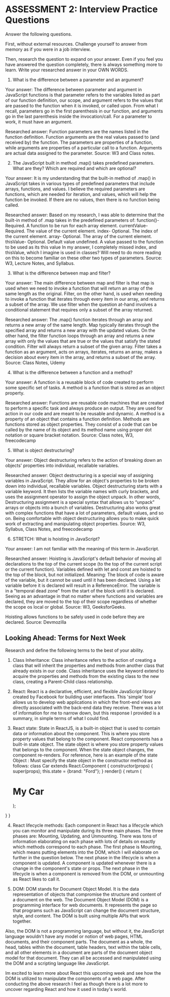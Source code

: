 # ASSESSMENT 2: Interview Practice Questions

Answer the following questions.

First, without external resources. Challenge yourself to answer from memory as if you were in a job interview.

Then, research the question to expand on your answer. Even if you feel you have answered the question completely, there is always something more to learn. Write your researched answer in your OWN WORDS.

1. What is the difference between a parameter and an argument?

  Your answer: The difference between parameter and argument in JavaScript functions is that parameter refers to the variables listed as part of our function definition, our scope, and argument refers to the values that are passed to the function when it is invoked, or called upon. From what I recall, parameters go in the first parenthesis in our function, and arguments go in the last parenthesis inside the invocation/call. For a parameter to work, it must have an argument.

  Researched answer: Function parameters are the names listed in the function definition. Function arguments are the real values passed to (and received by) the function. The parameters are properties of a function, while arguments are properties of a particular call to a function. Arguments are actual data assigned to the parameter.
  Source: W3 and Class notes.


2. The JavaScript built in method .map() takes predefined parameters. What are they? Which are required and which are optional?

  Your answer: It is my understanding that the built-in method of .map() in JavaScript takes in various types of predefined parameters that include arrays, functions, and values. I believe the required parameters are functions, which are needed for iteration, and values, which will help the function be invoked. If there are no values, then there is no function being called.

  Researched answer: Based on my research, I was able to determine that the built-in method of .map takes in the predefined parameters of:
  function()- Required. A function to be run for each array element.
  currentValue-	Required. The value of the current element.
  index-	Optional. The index of the current element.
  array-	Optional. The array of the current element.
  thisValue- Optional. Default value undefined. A value passed to the function to be used as its this value
  In my answer, I completely missed index, and thisValue, which I imagine is used in classes? Will need to do more reading on this to become familiar on these other two types of parameters.
  Source: W3, Lecture Notes, and Syllabus.

3. What is the difference between map and filter?

  Your answer: The main difference between map and filter is that map is used when we need to invoke a function that will return an array of the same length as the original. Filter, on the other hand, is used when needing to invoke a function that iterates through every item in our array, and returns a subset of the array. We use filter when the question at-hand involves a conditional statement that requires only a subset of the array returned.  

  Researched answer: The .map() function iterates through an array and returns a new array of the same length. Map typically iterates through the specified array and returns a new array with the updated values. On the other hand, the filter function loops through an array and returns a new array with only the values that are true or the values that satisfy the stated condition. Filter will always return a subset of the given array. Filter takes a function as an argument, acts on arrays, iterates, returns an array, makes a decision about every item in the array, and returns a subset of the array.  
  Source: Class Notes, Udemy


4. What is the difference between a function and a method?

  Your answer: A function is a reusable block of code created to perform some specific set of tasks. A method is a function that is stored as an object property.

  Researched answer: Functions are reusable code machines that are created to perform a specific task and always produce an output. They are used for action in our code and are meant to be reusable and dynamic. A method is a property of an object that contains a function definition. Methods are functions stored as object properties. They consist of a code that can be called by the name of its object and its method name using proper dot notation or square bracket notation.
  Source: Class notes, W3, freecodecamp

5. What is object destructuring?

  Your answer: Object destructuring refers to the action of breaking down an objects' properties into individual, recallable variables.

  Researched answer: Object destructuring is a special way of assigning variables in JavaScript. They allow for an object's properties to be broken down into individual, recallable variables. Object destructuring starts with a variable keyword. It then lists the variable names with curly brackets, and uses the assignment operator to assign the object unpack. In other words, Destructuring assignment is a special syntax that allows us to “unpack” arrays or objects into a bunch of variables.
  Destructuring also works great with complex functions that have a lot of parameters, default values, and so on.
  Being comfortable with object destructuring allows you to make quick work of extracting and manipulating object properties.
  Source: W3, Syllabus, Class Notes, and freecodecamp


6. STRETCH: What is hoisting in JavaScript?

  Your answer: I am not familiar with the meaning of this term in JavaScript.

  Researched answer: Hoisting is JavaScript's default behavior of moving all declarations to the top of the current scope (to the top of the current script or the current function). Variables defined with let and const are hoisted to the top of the block, but not initialized. Meaning: The block of code is aware of the variable, but it cannot be used until it has been declared. Using a let variable before it is declared will result in a ReferenceError. The variable is in a "temporal dead zone" from the start of the block until it is declared. Seeing as an advantage in that no matter where functions and variables are declared, they are moved to the top of their scope regardless of whether the scope os local or global.
  Source: W3, GeeksforGeeks.

 Hoisting allows functions to be safely used in code before they are declared. Source: Devmozilla



## Looking Ahead: Terms for Next Week

Research and define the following terms to the best of your ability.

1. Class Inheritance: Class inheritance refers to the action of creating a class that will inherit the properties and methods from another class that already exists in our code. Class inheritance uses the keyword extend to acquire the properties and methods from the existing class to the new class, creating a Parent-Child class relationship.

2. React: React is a declarative, efficient, and flexible JavaScript library created by Facebook for building user interfaces.
This 'simple' tool allows us to develop web applications in which the front-end views are directly associated with the back-end data they receive.
There was a lot of information for me to narrow down, but this response I provided is a summary, in simple terms of what I could find.

3. React state: State in ReactJS, is a built-in object that is used to contain data or information about the component. This is where you store property values that belong to the component.
React components has a built-in state object.
The state object is where you store property values that belongs to the component.
When the state object changes, the component re-renders. For reference, here is an example of the state Object : Must specify the state object in the constructor method as follows:
class Car extends React.Component {
  constructor(props) {
    super(props);
    this.state = {brand: "Ford"};
  }
  render() {
    return (
      <div>
        <h1>My Car</h1>
      </div>
    );
  }
}

4. React lifecycle methods: Each component in React has a lifecycle which you can monitor and manipulate during its three main phases. The three phases are: Mounting, Updating, and Unmounting. There was tons of information elaborating on each phase with lots of details on exactly which methods correspond to each phase.
The first phase is Mounting, which means putting elements into the DOM, which I will elaborate on further in the question below. The next phase in the lifecycle is when a component is updated. A component is updated whenever there is a change in the component's state or props. The next phase in the lifecycle is when a component is removed from the DOM, or unmounting as React likes to call it.

5. DOM: DOM stands for Document Object Model. It is the data representation of objects that compromise the structure and content of a document on the web. The Document Object Model (DOM) is a programming interface for web documents. It represents the page so that programs such as JavaScript can change the document structure, style, and content. The DOM is built using multiple APIs that work together.

Also, the DOM is not a programming language, but without it, the JavaScript language wouldn't have any model or notion of web pages, HTML documents, and their component parts. The document as a whole, the head, tables within the document, table headers, text within the table cells, and all other elements in a document are parts of the document object model for that document. They can all be accessed and manipulated using the DOM and a scripting language like JavaScript.

Im excited to learn more about React this upcoming week and see how the DOM is utilized to manipulate the components of a web page. After conducting the above research I feel as though there is a lot more to uncover regarding React and how it used in today's world.
